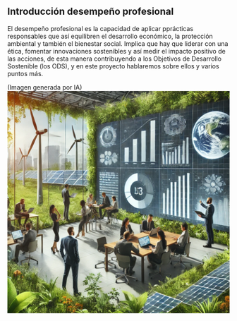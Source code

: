 ## Introducción desempeño profesional

El desempeño profesional es la capacidad de aplicar pprácticas responsables que así
equilibren el desarrollo económico, la protección ambiental y también el bienestar social.
Implica que hay que liderar con una ética, fomentar innovaciones sostenibles y así medir
el impacto positivo de las acciones, de esta manera contribuyendo a los Objetivos de 
Desarrollo Sostenible (los ODS), y en este proyecto hablaremos sobre ellos y varios 
puntos más.

(Imagen generada por IA)
![introduccion](img/introduccion.jpg)
